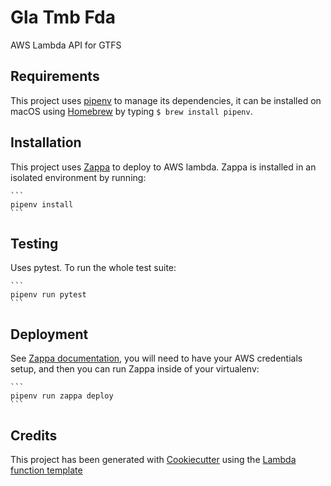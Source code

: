 Gla Tmb Fda
===========

AWS Lambda API for GTFS

Requirements
------------

This project uses [pipenv](https://docs.pipenv.org/) to manage its dependencies, it can be installed
on macOS using [Homebrew](https://brew.sh) by typing `$ brew install pipenv`.

Installation
------------

This project uses [Zappa](https://github.com/Miserlou/Zappa) to deploy to AWS
lambda. Zappa is installed in an isolated environment by running:

    ```
    pipenv install
    ```

Testing
-------

Uses pytest. To run the whole test suite:

    ```
    pipenv run pytest
    ```

Deployment
----------

See [Zappa documentation](https://github.com/Miserlou/Zappa),
you will need to have your AWS credentials setup, and then you can run Zappa inside of your
virtualenv:

    ```
    pipenv run zappa deploy
    ```

Credits
-------

This project has been generated with [Cookiecutter](https://github.com/audreyr/cookiecutter)
using the [Lambda function template](https://github.com/browniebroke/cookiecutter-lambda-function)
